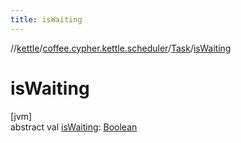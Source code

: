 ```yaml
---
title: isWaiting
---
```

//[kettle](../../../index.html)/[coffee.cypher.kettle.scheduler](../index.html)/[Task](index.html)/[isWaiting](is-waiting.html)



# isWaiting



[jvm]\
abstract val [isWaiting](is-waiting.html): [Boolean](https://kotlinlang.org/api/latest/jvm/stdlib/kotlin/-boolean/index.html)




